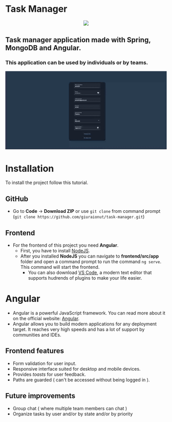 # Task Manager
<p align = "center">
<img src = "https://img.shields.io/badge/ANGULAR-red">
</p>

## Task manager application made with Spring, MongoDB and Angular.
### This application can be used by individuals or by teams.

![](https://github.com/giuraionut/images/blob/main/task-manager/gif/task-manager-presentation.gif)


# Installation

To install the project follow this tutorial.

## GitHub

* Go to **Code** -> **Download ZIP** or use `git clone` from command prompt (`git clone https://github.com/giuraionut/task-manager.git`)

## Frontend

* For the frontend of this project you need **Angular**.
  * First, you have to install [NodeJS](https://nodejs.org/en/download/).
  * After you installed **NodeJS** you can navigate to **frontend/src/app** folder and open a command prompt to run the command `ng serve`. This command will start the frontend.
    *  You can also download [VS Code](https://code.visualstudio.com/download), a modern text editor that supports hudrends of plugins to make your life easier.

# Angular
* Angular is a powerful JavaScript framework. You can read more about it on the official website: [Angular](https://angular.io/).
* Angular allows you to build modern applications for any deployment target. It reaches very high speeds and has a lot of support by communities and IDEs.

## Frontend features
* Form validation for user input.
* Responsive interface suited for desktop and mobile devices.
* Provides *toasts* for user feedback.
* Paths are guarded ( can't be accessed without being logged in ).


## Future improvements

* Group chat ( where multiple team members can chat )
* Organize tasks by user and/or by state and/or by priority
